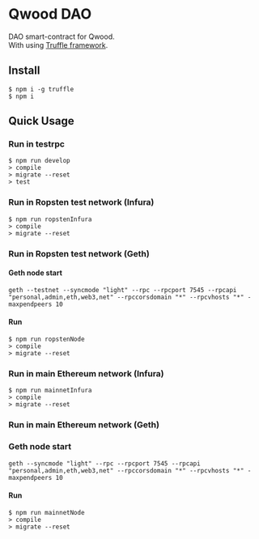 # Qwood DAO
DAO smart-contract for Qwood.  
With using [Truffle framework](http://truffleframework.com/).
## Install
```
$ npm i -g truffle
$ npm i
```
## Quick Usage
### Run in testrpc 
```
$ npm run develop
> compile
> migrate --reset
> test
```
### Run in Ropsten test network (Infura)
```
$ npm run ropstenInfura
> compile
> migrate --reset
```
### Run in Ropsten test network (Geth)
#### Geth node start
```
geth --testnet --syncmode "light" --rpc --rpcport 7545 --rpcapi "personal,admin,eth,web3,net" --rpccorsdomain "*" --rpcvhosts "*" -maxpendpeers 10
```
#### Run
```
$ npm run ropstenNode
> compile
> migrate --reset
```
### Run in main Ethereum network (Infura)
```
$ npm run mainnetInfura
> compile
> migrate --reset
```
### Run in main Ethereum network (Geth)
### Geth node start
```
geth --syncmode "light" --rpc --rpcport 7545 --rpcapi "personal,admin,eth,web3,net" --rpccorsdomain "*" --rpcvhosts "*" -maxpendpeers 10
```
#### Run
```
$ npm run mainnetNode
> compile
> migrate --reset
```
